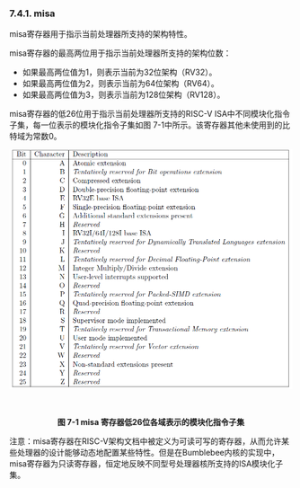 ### **7.4.1. misa**

misa寄存器用于指示当前处理器所支持的架构特性。

misa寄存器的最高两位用于指示当前处理器所支持的架构位数：

- 如果最高两位值为1，则表示当前为32位架构（RV32）。
- 如果最高两位值为2，则表示当前为64位架构（RV64）。
- 如果最高两位值为3，则表示当前为128位架构（RV128）。

misa寄存器的低26位用于指示当前处理器所支持的RISC-V ISA中不同模块化指令子集，每一位表示的模块化指令子集如图 7-1中所示。该寄存器其他未使用到的比特域为常数0。

![](7.4.1.assets/27.png)

​                                       **<center>图 7-1 misa 寄存器低26位各域表示的模块化指令子集</center>**



注意：misa寄存器在RISC-V架构文档中被定义为可读可写的寄存器，从而允许某些处理器的设计能够动态地配置某些特性。但是在Bumblebee内核的实现中，misa寄存器为只读寄存器，恒定地反映不同型号处理器核所支持的ISA模块化子集。

